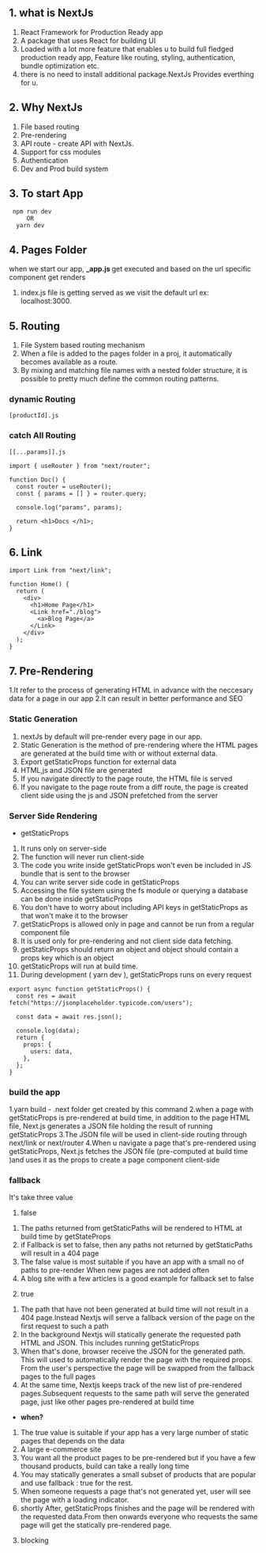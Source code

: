 ## 1. what is NextJs

1. React Framework for Production Ready app
2. A package that uses React for building UI
3. Loaded with a lot more feature that enables u to build full fledged production ready app,
   Feature like routing, styling, authentication, bundle optimization etc.
4. there is no need to install additional package.NextJs Provides everthing for u.

## 2. Why NextJs

1. File based routing
2. Pre-rendering
3. API route - create API with NextJs.
4. Support for css modules
5. Authentication
6. Dev and Prod build system

## 3. To start App

```
 npm run dev
     OR
  yarn dev
```

## 4. Pages Folder

when we start our app, <b>\_app.js </b> get executed and based on the url specific component get renders

1. index.js file is getting served as we visit the default url ex: localhost:3000.

## 5. Routing

1. File System based routing mechanism
2. When a file is added to the pages folder in a proj, it automatically becomes available as a route.
3. By mixing and matching file names with a nested folder structure, it is possible to pretty much
   define the common routing patterns.

### dynamic Routing

```
[productId].js
```

### catch All Routing

```
[[...params]].js
```

```
import { useRouter } from "next/router";

function Doc() {
  const router = useRouter();
  const { params = [] } = router.query;

  console.log("params", params);

  return <h1>Docs </h1>;
}

```

## 6. Link

```
import Link from "next/link";

function Home() {
  return (
    <div>
      <h1>Home Page</h1>
      <Link href="./blog">
        <a>Blog Page</a>
      </Link>
    </div>
  );
}
```

## 7. Pre-Rendering

1.It refer to the process of generating HTML in advance with the neccesary data for a page in our app 2.It can result in better performance and SEO

### Static Generation

1. nextJs by default will pre-render every page in our app.
2. Static Generation is the method of pre-rendering where the HTML pages are generated at the build time with or without external data.
3. Export getStaticProps function for external data
4. HTML,js and JSON file are generated
5. If you navigate directly to the page route, the HTML file is served
6. If you navigate to the page route from a diff route, the page is created client side using the
   js and JSON prefetched from the server

### Server Side Rendering

- getStaticProps

1. It runs only on server-side
2. The function will never run client-side
3. The code you write inside getStaticProps won't even be included in JS bundle that is sent to the browser
4. You can write server side code in getStaticProps
5. Accessing the file system using the fs module or querying a database can be done inside getStaticProps
6. You don't have to worry about including API keys in getStaticProps as that won't make it to the browser
7. getStaticProps is allowed only in page and cannot be run from a regular component file
8. It is used only for pre-rendering and not client side data fetching.
9. getStaticProps should return an object and object should contain a props key which is an object
10. getStaticProps will run at build time.
11. During development ( yarn dev ), getStaticProps runs on every request

```
export async function getStaticProps() {
  const res = await fetch("https://jsonplaceholder.typicode.com/users");

  const data = await res.json();

  console.log(data);
  return {
    props: {
      users: data,
    },
  };
}
```

### build the app

1.yarn build - .next folder get created by this command
2.when a page with getStaticProps is pre-rendered at build time, in addition to the page HTML file,
Next.js generates a JSON file holding the result of running getStaticProps
3.The JSON file will be used in client-side routing through next/link or next/router
4.When u navigate a page that's pre-rendered using getStaticProps, Next.js fetches the JSON file (pre-computed at build time )and uses it as the props to create a page component client-side

### fallback

It's take three value

1. false

1) The paths returned from getStaticPaths will be rendered to HTML at build time by
   getStateProps
2) if Fallback is set to false, then any paths not returned by getStaticPaths will result in a 404 page
3) The false value is most suitable if you have an app with a small no of paths to pre-render
   When new pages are not added often
4) A blog site with a few articles is a good example for fallback set to false

2. true

1)  The path that have not been generated at build time will not result in a 404 page.Instead
    Nextjs will serve a fallback version of the page on the first request to such a path
2)  In the background Nextjs will statically generate the requested path HTML and JSON.
    This includes running getStaticProps
3)  When that's done, browser receive the JSON for the generated path.
    This will used to automatically render the page with the required props.
    From the user's perspective the page will be swapped from the fallback pages to the full pages
4)  At the same time, Nextjs keeps track of the new list of pre-rendered pages.Subsequent requests to the same path will
    serve the generated page, just like other pages pre-rendered at build time

- <b>when?</b>

1.  The true value is suitable if your app has a very large number of static pages that depends on the data
2.  A large e-commerce site
3.  You want all the product pages to be pre-rendered but if you have a few thousand products, build can take a
    really long time
4.  You may statically generates a small subset of products that are popular and use fallback : true for the rest.
5.  When someone requests a page that's not generated yet, user will see the page with a loading indicator.
6.  shortly After, getStaticProps finishes and the page will be rendered with the requested data.From then onwards
    everyone who requests the same page will get the statically pre-rendered page.

3) blocking
